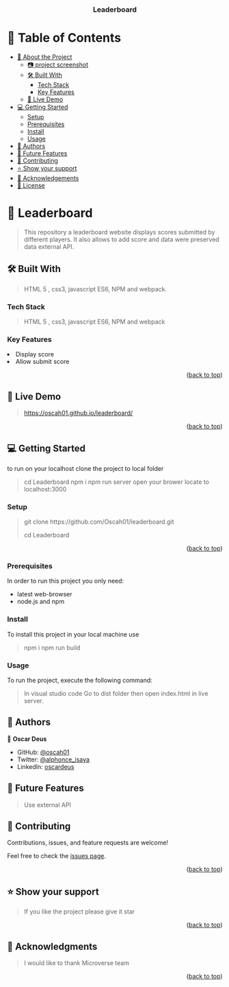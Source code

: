 <a name="readme-top"></a>
<div align="center">

  <h3><b>Leaderboard</b></h3>

</div>

<!-- TABLE OF CONTENTS -->

# 📗 Table of Contents

- [📖 About the Project](#about-project)
  - [:camera: project screenshot](#screen-shoot)
  - [🛠 Built With](#built-with)
    - [Tech Stack](#tech-stack)
    - [Key Features](#key-features)
  - [🚀 Live Demo](#live-demo)
- [💻 Getting Started](#getting-started)
  - [Setup](#setup)
  - [Prerequisites](#prerequisites)
  - [Install](#install)
  - [Usage](#usage)
- [👥 Authors](#authors)
- [🔭 Future Features](#future-features)
- [🤝 Contributing](#contributing)
- [⭐️ Show your support](#support)
- [🙏 Acknowledgements](#acknowledgements)
- [📝 License](#license)

<!-- PROJECT DESCRIPTION -->

# 📖 Leaderboard <a name="about-project"></a>

> This repository a leaderboard website displays scores submitted by different players. It also allows to add score and data were preserved data external API.

## 🛠 Built With <a name="built-with"> </a>

> HTML 5 , css3, javascript ES6, NPM and webpack.

### Tech Stack <a name="tech-stack"></a>

> HTML 5 , css3, javascript ES6, NPM and webpack

<!-- Features -->

### Key Features <a name="key-features"></a>

 <li>Display score</li>
 <li>Allow submit score</li>

<p align="right">(<a href="#readme-top">back to top</a>)</p><!-- LIVE DEMO -->

## 🚀 Live Demo <a name="live-demo"></a>

> https://oscah01.github.io/leaderboard/

<p align="right">(<a href="#readme-top">back to top</a>)</p>

<!-- GETTING STARTED -->

## 💻 Getting Started <a name="getting-started"></a>

to run on your localhost clone the project to local folder

> cd Leaderboard
> npm i
> npm run server
> open your brower locate to localhost:3000

### Setup

> <p> git clone https://github.com/Oscah01/leaderboard.git</p>
> cd Leaderboard

<p align="right">(<a href="#readme-top">back to top</a>)</p>

### Prerequisites

In order to run this project you only need:

- latest web-browser
- node.js and npm

### Install

To install this project in your local machine use

> npm i
> npm run build

### Usage

To run the project, execute the following command:

> In visual studio code Go to dist folder then open index.html in live server.

<!-- AUTHORS -->

## 👥 Authors <a name="authors"></a>

👤 **Oscar Deus**

- GitHub: [@oscah01](https://github.com/oscah01)
- Twitter: [@alphonce_isaya](https://twitter.com/alphonce_isaya)
- LinkedIn: [oscardeus](https://www.linkedin.com/in/oscardeus/)

<!-- FUTURE FEATURES -->

## 🔭 Future Features <a name="future-features"></a>

> Use external API

## 🤝 Contributing <a name="contributing"></a>

Contributions, issues, and feature requests are welcome!

Feel free to check the [issues page](https://github.com/Oscah01/leaderboard/issues).

<p align="right">(<a href="#readme-top">back to top</a>)</p>
<!-- SUPPORT -->

## ⭐️ Show your support <a name="support"></a>

> If you like the project please give it star

<p align="right">(<a href="#readme-top">back to top</a>)</p>

<!-- ACKNOWLEDGEMENTS -->

## 🙏 Acknowledgments <a name="acknowledgements"></a>

> I would like to thank Microverse team

<p align="right">(<a href="#readme-top">back to top</a>)</p>

